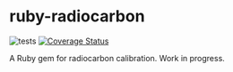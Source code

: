 # ruby-radiocarbon

![tests](https://github.com/joeroe/ruby-radiocarbon/actions/workflows/tests.yml/badge.svg)
[![Coverage Status](https://coveralls.io/repos/github/joeroe/ruby-radiocarbon/badge.svg?branch=main)](https://coveralls.io/github/joeroe/ruby-radiocarbon?branch=main)

A Ruby gem for radiocarbon calibration. Work in progress.

